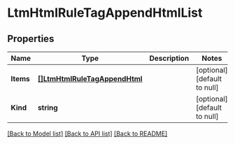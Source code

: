 # LtmHtmlRuleTagAppendHtmlList

## Properties
Name | Type | Description | Notes
------------ | ------------- | ------------- | -------------
**Items** | [**[]LtmHtmlRuleTagAppendHtml**](ltm_htmlRule_tagAppendHtml.md) |  | [optional] [default to null]
**Kind** | **string** |  | [optional] [default to null]

[[Back to Model list]](../README.md#documentation-for-models) [[Back to API list]](../README.md#documentation-for-api-endpoints) [[Back to README]](../README.md)


